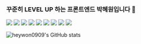 ### 꾸준히 LEVEL UP 하는 프론트엔드 박혜원입니다 🌳

<!--
**heywon0909/heywon0909** is a ✨ _special_ ✨ repository because its `README.md` (this file) appears on your GitHub profile.

Here are some ideas to get you started:

- 🔭 I’m currently working on ...
- 🌱 I’m currently learning ...
- 👯 I’m looking to collaborate on ...
- 🤔 I’m looking for help with ...
- 💬 Ask me about ...
- 📫 How to reach me: ...
- 😄 Pronouns: ...
- ⚡ Fun fact: ...
-->

<img src="https://img.shields.io/badge/Github-181717?style=for-the-badge&logo=Python&logoColor=white"> <img src="https://img.shields.io/badge/JavaScript-F7DF1E?style=for-the-badge&logo=Python&logoColor=white">
<img src="https://img.shields.io/badge/Vue.js-4FC08D?style=for-the-badge&logo=Python&logoColor=white">
<img src="https://img.shields.io/badge/Vuetify-1867C0?style=for-the-badge&logo=Python&logoColor=white">
<img src="https://img.shields.io/badge/React-61DAFB?style=for-the-badge&logo=Python&logoColor=white">
<img src="https://img.shields.io/badge/React Query-FF4154?style=for-the-badge&logo=Python&logoColor=white">
<img src="https://img.shields.io/badge/Tailwind CSS-06B6D4?style=for-the-badge&logo=Python&logoColor=white">
<img src="https://img.shields.io/badge/TypeScript-3178C6?style=for-the-badge&logo=Python&logoColor=white">
<img src="https://img.shields.io/badge/Firebase-FFCA28?style=for-the-badge&logo=Python&logoColor=white">

![heywon0909's GitHub stats](https://github-readme-stats.vercel.app/api?username=heywon0909&show_icons=true&theme=radical)

